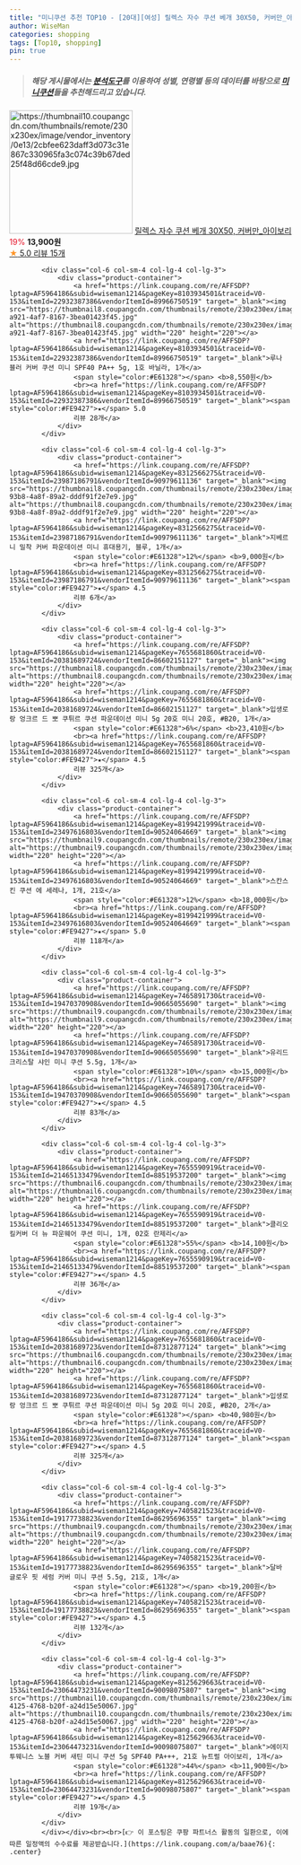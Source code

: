 ```yaml
---
title: "미니쿠션 추천 TOP10 - [20대][여성] 릴렉스 자수 쿠션 베개 30X50, 커버만_아이보리"
author: WiseMan
categories: shopping
tags: [Top10, shopping]
pin: true
---
```


> ##### 해당 게시물에서는 [**분석도구**](https://itemscout.io/)를 이용하여 **성별**, **연령별** 등의 데이터를 바탕으로 [**미니쿠션**](https://link.coupang.com/a/baae76)들을 추천해드리고 있습니다.
<div class="container"><div class="row">
            <div class="col-6 col-sm-4 col-lg-4 col-lg-3">
                <div class="product-container">
                    <a href="https://link.coupang.com/re/AFFSDP?lptag=AF5964186&subid=wiseman1214&pageKey=6755810077&traceid=V0-153&itemId=15817343738&vendorItemId=83029309565" target="_blank"><img src="https://thumbnail10.coupangcdn.com/thumbnails/remote/230x230ex/image/vendor_inventory/0e13/2cbfee623daff3d073c31e867c330965fa3c074c39b67ded25f48d66cde9.jpg" alt="https://thumbnail10.coupangcdn.com/thumbnails/remote/230x230ex/image/vendor_inventory/0e13/2cbfee623daff3d073c31e867c330965fa3c074c39b67ded25f48d66cde9.jpg" width="220" height="220"></a>
                    <a href="https://link.coupang.com/re/AFFSDP?lptag=AF5964186&subid=wiseman1214&pageKey=6755810077&traceid=V0-153&itemId=15817343738&vendorItemId=83029309565" target="_blank">릴렉스 자수 쿠션 베개 30X50, 커버만_아이보리</a>
                    <span style="color:#E61328">19%</span> <b>13,900원</b>
                    <br><a href="https://link.coupang.com/re/AFFSDP?lptag=AF5964186&subid=wiseman1214&pageKey=6755810077&traceid=V0-153&itemId=15817343738&vendorItemId=83029309565" target="_blank"><span style="color:#FE9427">★</span> 5.0
                    리뷰 15개</a>
                </div>
            </div>
            
            <div class="col-6 col-sm-4 col-lg-4 col-lg-3">
                <div class="product-container">
                    <a href="https://link.coupang.com/re/AFFSDP?lptag=AF5964186&subid=wiseman1214&pageKey=8103934501&traceid=V0-153&itemId=22932387386&vendorItemId=89966750519" target="_blank"><img src="https://thumbnail8.coupangcdn.com/thumbnails/remote/230x230ex/image/retail/images/2024/05/16/15/0/8a3ca7e8-a921-4af7-8167-3bea01423f45.jpg" alt="https://thumbnail8.coupangcdn.com/thumbnails/remote/230x230ex/image/retail/images/2024/05/16/15/0/8a3ca7e8-a921-4af7-8167-3bea01423f45.jpg" width="220" height="220"></a>
                    <a href="https://link.coupang.com/re/AFFSDP?lptag=AF5964186&subid=wiseman1214&pageKey=8103934501&traceid=V0-153&itemId=22932387386&vendorItemId=89966750519" target="_blank">루나 블러 커버 쿠션 미니 SPF40 PA++ 5g, 1호 바닐라, 1개</a>
                    <span style="color:#E61328"></span> <b>8,550원</b>
                    <br><a href="https://link.coupang.com/re/AFFSDP?lptag=AF5964186&subid=wiseman1214&pageKey=8103934501&traceid=V0-153&itemId=22932387386&vendorItemId=89966750519" target="_blank"><span style="color:#FE9427">★</span> 5.0
                    리뷰 28개</a>
                </div>
            </div>
            
            <div class="col-6 col-sm-4 col-lg-4 col-lg-3">
                <div class="product-container">
                    <a href="https://link.coupang.com/re/AFFSDP?lptag=AF5964186&subid=wiseman1214&pageKey=8312566275&traceid=V0-153&itemId=23987186791&vendorItemId=90979611136" target="_blank"><img src="https://thumbnail8.coupangcdn.com/thumbnails/remote/230x230ex/image/retail/images/2024/08/23/15/1/c8b21e48-93b8-4a8f-89a2-dddf91f2e7e9.jpg" alt="https://thumbnail8.coupangcdn.com/thumbnails/remote/230x230ex/image/retail/images/2024/08/23/15/1/c8b21e48-93b8-4a8f-89a2-dddf91f2e7e9.jpg" width="220" height="220"></a>
                    <a href="https://link.coupang.com/re/AFFSDP?lptag=AF5964186&subid=wiseman1214&pageKey=8312566275&traceid=V0-153&itemId=23987186791&vendorItemId=90979611136" target="_blank">지베르니 밀착 커버 파운데이션 미니 휴대용기, 블루, 1개</a>
                    <span style="color:#E61328">12%</span> <b>9,000원</b>
                    <br><a href="https://link.coupang.com/re/AFFSDP?lptag=AF5964186&subid=wiseman1214&pageKey=8312566275&traceid=V0-153&itemId=23987186791&vendorItemId=90979611136" target="_blank"><span style="color:#FE9427">★</span> 4.5
                    리뷰 6개</a>
                </div>
            </div>
            
            <div class="col-6 col-sm-4 col-lg-4 col-lg-3">
                <div class="product-container">
                    <a href="https://link.coupang.com/re/AFFSDP?lptag=AF5964186&subid=wiseman1214&pageKey=7655681860&traceid=V0-153&itemId=20381689724&vendorItemId=86602151127" target="_blank"><img src="https://thumbnail8.coupangcdn.com/thumbnails/remote/230x230ex/image/vendor_inventory/be97/4310684944936ebec8e082cae3bb8aa73c51c62b279fce6a78bf48688334.jpg" alt="https://thumbnail8.coupangcdn.com/thumbnails/remote/230x230ex/image/vendor_inventory/be97/4310684944936ebec8e082cae3bb8aa73c51c62b279fce6a78bf48688334.jpg" width="220" height="220"></a>
                    <a href="https://link.coupang.com/re/AFFSDP?lptag=AF5964186&subid=wiseman1214&pageKey=7655681860&traceid=V0-153&itemId=20381689724&vendorItemId=86602151127" target="_blank">입생로랑 엉크르 드 뽀 쿠튀르 쿠션 파운데이션 미니 5g 20호 미니 20호, #B20, 1개</a>
                    <span style="color:#E61328">6%</span> <b>23,410원</b>
                    <br><a href="https://link.coupang.com/re/AFFSDP?lptag=AF5964186&subid=wiseman1214&pageKey=7655681860&traceid=V0-153&itemId=20381689724&vendorItemId=86602151127" target="_blank"><span style="color:#FE9427">★</span> 4.5
                    리뷰 325개</a>
                </div>
            </div>
            
            <div class="col-6 col-sm-4 col-lg-4 col-lg-3">
                <div class="product-container">
                    <a href="https://link.coupang.com/re/AFFSDP?lptag=AF5964186&subid=wiseman1214&pageKey=8199421999&traceid=V0-153&itemId=23497616803&vendorItemId=90524064669" target="_blank"><img src="https://thumbnail9.coupangcdn.com/thumbnails/remote/230x230ex/image/vendor_inventory/d5f7/bfefbe194f95c6fefb7e69613538ef014fabae8f2af54887e85964ad7a03.png" alt="https://thumbnail9.coupangcdn.com/thumbnails/remote/230x230ex/image/vendor_inventory/d5f7/bfefbe194f95c6fefb7e69613538ef014fabae8f2af54887e85964ad7a03.png" width="220" height="220"></a>
                    <a href="https://link.coupang.com/re/AFFSDP?lptag=AF5964186&subid=wiseman1214&pageKey=8199421999&traceid=V0-153&itemId=23497616803&vendorItemId=90524064669" target="_blank">스칸스킨 쿠션 에 세레나, 1개, 21호</a>
                    <span style="color:#E61328">12%</span> <b>18,000원</b>
                    <br><a href="https://link.coupang.com/re/AFFSDP?lptag=AF5964186&subid=wiseman1214&pageKey=8199421999&traceid=V0-153&itemId=23497616803&vendorItemId=90524064669" target="_blank"><span style="color:#FE9427">★</span> 5.0
                    리뷰 118개</a>
                </div>
            </div>
            
            <div class="col-6 col-sm-4 col-lg-4 col-lg-3">
                <div class="product-container">
                    <a href="https://link.coupang.com/re/AFFSDP?lptag=AF5964186&subid=wiseman1214&pageKey=7465891730&traceid=V0-153&itemId=19470370908&vendorItemId=90665055690" target="_blank"><img src="https://thumbnail9.coupangcdn.com/thumbnails/remote/230x230ex/image/vendor_inventory/ec3e/1c98824883ebe2ac0a0fa46509798a004857b695f45a99b401d8eba46fdd.png" alt="https://thumbnail9.coupangcdn.com/thumbnails/remote/230x230ex/image/vendor_inventory/ec3e/1c98824883ebe2ac0a0fa46509798a004857b695f45a99b401d8eba46fdd.png" width="220" height="220"></a>
                    <a href="https://link.coupang.com/re/AFFSDP?lptag=AF5964186&subid=wiseman1214&pageKey=7465891730&traceid=V0-153&itemId=19470370908&vendorItemId=90665055690" target="_blank">유리드 크리스탈 샤인 미니 쿠션 5.5g, 1개</a>
                    <span style="color:#E61328">10%</span> <b>15,000원</b>
                    <br><a href="https://link.coupang.com/re/AFFSDP?lptag=AF5964186&subid=wiseman1214&pageKey=7465891730&traceid=V0-153&itemId=19470370908&vendorItemId=90665055690" target="_blank"><span style="color:#FE9427">★</span> 4.5
                    리뷰 83개</a>
                </div>
            </div>
            
            <div class="col-6 col-sm-4 col-lg-4 col-lg-3">
                <div class="product-container">
                    <a href="https://link.coupang.com/re/AFFSDP?lptag=AF5964186&subid=wiseman1214&pageKey=7655590919&traceid=V0-153&itemId=21465133479&vendorItemId=88519537200" target="_blank"><img src="https://thumbnail6.coupangcdn.com/thumbnails/remote/230x230ex/image/vendor_inventory/9a63/b9037eb3cae312ef7e7cbbe0ddb1384a69789c86893dff398e2ce79bfb3b.jpg" alt="https://thumbnail6.coupangcdn.com/thumbnails/remote/230x230ex/image/vendor_inventory/9a63/b9037eb3cae312ef7e7cbbe0ddb1384a69789c86893dff398e2ce79bfb3b.jpg" width="220" height="220"></a>
                    <a href="https://link.coupang.com/re/AFFSDP?lptag=AF5964186&subid=wiseman1214&pageKey=7655590919&traceid=V0-153&itemId=21465133479&vendorItemId=88519537200" target="_blank">클리오 킬커버 더 뉴 파운웨어 쿠션 미니, 1개, 02호 란제리</a>
                    <span style="color:#E61328">55%</span> <b>14,100원</b>
                    <br><a href="https://link.coupang.com/re/AFFSDP?lptag=AF5964186&subid=wiseman1214&pageKey=7655590919&traceid=V0-153&itemId=21465133479&vendorItemId=88519537200" target="_blank"><span style="color:#FE9427">★</span> 4.5
                    리뷰 36개</a>
                </div>
            </div>
            
            <div class="col-6 col-sm-4 col-lg-4 col-lg-3">
                <div class="product-container">
                    <a href="https://link.coupang.com/re/AFFSDP?lptag=AF5964186&subid=wiseman1214&pageKey=7655681860&traceid=V0-153&itemId=20381689723&vendorItemId=87312877124" target="_blank"><img src="https://thumbnail6.coupangcdn.com/thumbnails/remote/230x230ex/image/vendor_inventory/c7d5/e35fbb5dafc4e89b1d0cc8695e6103dbf8d4d4d94e6b45bac724fad11433.png" alt="https://thumbnail6.coupangcdn.com/thumbnails/remote/230x230ex/image/vendor_inventory/c7d5/e35fbb5dafc4e89b1d0cc8695e6103dbf8d4d4d94e6b45bac724fad11433.png" width="220" height="220"></a>
                    <a href="https://link.coupang.com/re/AFFSDP?lptag=AF5964186&subid=wiseman1214&pageKey=7655681860&traceid=V0-153&itemId=20381689723&vendorItemId=87312877124" target="_blank">입생로랑 엉크르 드 뽀 쿠튀르 쿠션 파운데이션 미니 5g 20호 미니 20호, #B20, 2개</a>
                    <span style="color:#E61328"></span> <b>40,980원</b>
                    <br><a href="https://link.coupang.com/re/AFFSDP?lptag=AF5964186&subid=wiseman1214&pageKey=7655681860&traceid=V0-153&itemId=20381689723&vendorItemId=87312877124" target="_blank"><span style="color:#FE9427">★</span> 4.5
                    리뷰 325개</a>
                </div>
            </div>
            
            <div class="col-6 col-sm-4 col-lg-4 col-lg-3">
                <div class="product-container">
                    <a href="https://link.coupang.com/re/AFFSDP?lptag=AF5964186&subid=wiseman1214&pageKey=7405821523&traceid=V0-153&itemId=19177738823&vendorItemId=86295696355" target="_blank"><img src="https://thumbnail9.coupangcdn.com/thumbnails/remote/230x230ex/image/0820_amir_esrgan_inf80k_batch_5_max3k/a041/ce4cbf7e2f9e2a1cf4ab3fce9acce4e721d7d73a65d6c0b5fd3f9010c6d0.jpg" alt="https://thumbnail9.coupangcdn.com/thumbnails/remote/230x230ex/image/0820_amir_esrgan_inf80k_batch_5_max3k/a041/ce4cbf7e2f9e2a1cf4ab3fce9acce4e721d7d73a65d6c0b5fd3f9010c6d0.jpg" width="220" height="220"></a>
                    <a href="https://link.coupang.com/re/AFFSDP?lptag=AF5964186&subid=wiseman1214&pageKey=7405821523&traceid=V0-153&itemId=19177738823&vendorItemId=86295696355" target="_blank">달바 글로우 핏 세럼 커버 미니 쿠션 5.5g, 21호, 1개</a>
                    <span style="color:#E61328"></span> <b>19,200원</b>
                    <br><a href="https://link.coupang.com/re/AFFSDP?lptag=AF5964186&subid=wiseman1214&pageKey=7405821523&traceid=V0-153&itemId=19177738823&vendorItemId=86295696355" target="_blank"><span style="color:#FE9427">★</span> 4.5
                    리뷰 132개</a>
                </div>
            </div>
            
            <div class="col-6 col-sm-4 col-lg-4 col-lg-3">
                <div class="product-container">
                    <a href="https://link.coupang.com/re/AFFSDP?lptag=AF5964186&subid=wiseman1214&pageKey=8125629663&traceid=V0-153&itemId=23064473231&vendorItemId=90098075807" target="_blank"><img src="https://thumbnail10.coupangcdn.com/thumbnails/remote/230x230ex/image/retail/images/2024/05/25/15/7/218bbd49-4125-4768-b20f-a24d15e50067.jpg" alt="https://thumbnail10.coupangcdn.com/thumbnails/remote/230x230ex/image/retail/images/2024/05/25/15/7/218bbd49-4125-4768-b20f-a24d15e50067.jpg" width="220" height="220"></a>
                    <a href="https://link.coupang.com/re/AFFSDP?lptag=AF5964186&subid=wiseman1214&pageKey=8125629663&traceid=V0-153&itemId=23064473231&vendorItemId=90098075807" target="_blank">에이지투웨니스 노블 커버 새틴 미니 쿠션 5g SPF40 PA+++, 21호 뉴트럴 아이보리, 1개</a>
                    <span style="color:#E61328">44%</span> <b>11,900원</b>
                    <br><a href="https://link.coupang.com/re/AFFSDP?lptag=AF5964186&subid=wiseman1214&pageKey=8125629663&traceid=V0-153&itemId=23064473231&vendorItemId=90098075807" target="_blank"><span style="color:#FE9427">★</span> 4.5
                    리뷰 19개</a>
                </div>
            </div>
            </div></div><br><br>[👉 이 포스팅은 쿠팡 파트너스 활동의 일환으로, 이에 따른 일정액의 수수료를 제공받습니다.](https://link.coupang.com/a/baae76){: .center}